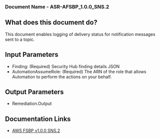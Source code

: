   ### Document Name - ASR-AFSBP_1.0.0_SNS.2

  ## What does this document do?
  This document enables logging of delivery status for notification messages sent to a topic.

  ## Input Parameters
  * Finding: (Required) Security Hub finding details JSON
  * AutomationAssumeRole: (Required) The ARN of the role that allows Automation to perform the actions on your behalf.

  ## Output Parameters
  * Remediation.Output

  ## Documentation Links
  * [AWS FSBP v1.0.0 SNS.2](https://docs.aws.amazon.com/securityhub/latest/userguide/securityhub-standards-fsbp-controls.html#fsbp-sns-2)